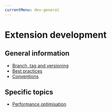 ```yaml
---
currentMenu: dev-general
---
```

# Extension development

## General information

- [Branch, tag and versioning](BranchTagVersioning.md)
- [Best practices](BestPractices.md)
- [Conventions](Conventions.md)

## Specific topics

- [Performance optimisation](Performance.md)
